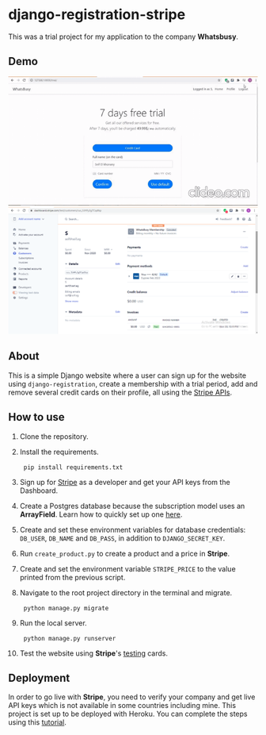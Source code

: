# django-registration-stripe
This was a trial project for my application to the company __Whatsbusy__.

## Demo
![Demo](demo/demo.gif)
![Dashboard](demo/dashboard.png)

## About
This is a simple Django website where a user can sign up for the website using `django-registration`, 
create a membership with a trial period, add and remove several credit cards on their profile, 
all using the [Stripe APIs](https://stripe.com/docs/api).

## How to use
1. Clone the repository.

2. Install the requirements.

        pip install requirements.txt
    
3. Sign up for [Stripe](https://stripe.com/) as a developer and get your API keys from the Dashboard.

4. Create a Postgres database because the subscription model uses an __ArrayField__. Learn how to quickly set up one [here](https://dev.to/prisma/how-to-setup-a-free-postgresql-database-on-heroku-1dc1).

5. Create and set these environment variables for database credentials: `DB_USER`, `DB_NAME` and `DB_PASS`, in addition to `DJANGO_SECRET_KEY`.
        
6. Run `create_product.py` to create a product and a price in __Stripe__.

7. Create and set the environment variable `STRIPE_PRICE` to the value printed from the previous script.

8. Navigate to the root project directory in the terminal and migrate.

        python manage.py migrate

9. Run the local server.

        python manage.py runserver
        
10. Test the website using __Stripe__'s [testing](https://stripe.com/docs/testing) cards.


## Deployment
In order to go live with __Stripe__, you need to verify your company and get live API keys which is not available in some countries including mine.
This project is set up to be deployed with Heroku. You can complete the steps using this [tutorial](https://developer.mozilla.org/en-US/docs/Learn/Server-side/Django/Deployment).
